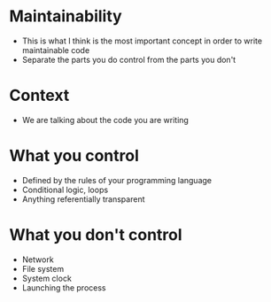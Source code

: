# Maintainability
- This is what I think is the most important concept in order to write maintainable code
- Separate the parts you do control from the parts you don't

# Context
- We are talking about the code you are writing

# What you control
- Defined by the rules of your programming language
- Conditional logic, loops
- Anything referentially transparent

# What you don't control
- Network
- File system
- System clock
- Launching the process
